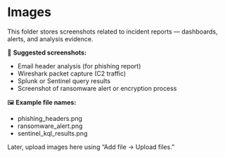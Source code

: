 # Images  

This folder stores screenshots related to incident reports — dashboards, alerts, and analysis evidence.

📸 **Suggested screenshots:**  
- Email header analysis (for phishing report)  
- Wireshark packet capture (C2 traffic)  
- Splunk or Sentinel query results  
- Screenshot of ransomware alert or encryption process  

🖼️ **Example file names:**  
- phishing_headers.png  
- ransomware_alert.png  
- sentinel_kql_results.png  

Later, upload images here using “Add file → Upload files.”
